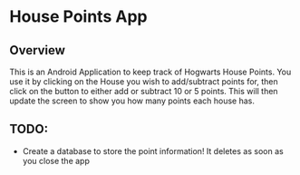 # House Points App

## Overview
This is an Android Application to keep track of Hogwarts House Points. You use it by clicking on the House you wish to add/subtract points for, then click on the button to either add or subtract 10 or 5 points. This will then update the screen to show you how many points each house has.

## TODO:
* Create a database to store the point information! It deletes as soon as you close the app
